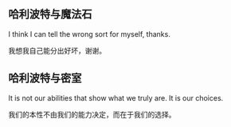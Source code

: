 ## 哈利波特与魔法石

I think I can tell the wrong sort for myself, thanks.

我想我自己能分出好坏，谢谢。

## 哈利波特与密室

It is not our abilities that show what we truly are. It is our
choices.

我们的本性不由我们的能力决定，而在于我们的选择。
